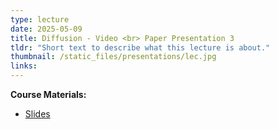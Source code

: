 ```yaml
---
type: lecture
date: 2025-05-09
title: Diffusion - Video <br> Paper Presentation 3
tldr: "Short text to describe what this lecture is about."
thumbnail: /static_files/presentations/lec.jpg
links: 
---
```

**Course Materials:**
- [Slides](https://ml-graph.github.io/winter-2025/static_files/presentations/slides/Diffusion.pdf)
